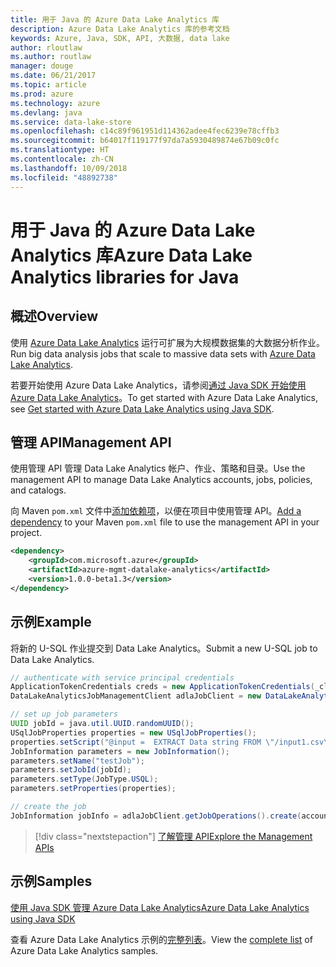 ```yaml
---
title: 用于 Java 的 Azure Data Lake Analytics 库
description: Azure Data Lake Analytics 库的参考文档
keywords: Azure, Java, SDK, API, 大数据, data lake
author: rloutlaw
ms.author: routlaw
manager: douge
ms.date: 06/21/2017
ms.topic: article
ms.prod: azure
ms.technology: azure
ms.devlang: java
ms.service: data-lake-store
ms.openlocfilehash: c14c89f961951d114362adee4fec6239e78cffb3
ms.sourcegitcommit: b64017f119177f97da7a5930489874e67b09c0fc
ms.translationtype: HT
ms.contentlocale: zh-CN
ms.lasthandoff: 10/09/2018
ms.locfileid: "48892738"
---
```

# <a name="azure-data-lake-analytics-libraries-for-java"></a><span data-ttu-id="4097e-104">用于 Java 的 Azure Data Lake Analytics 库</span><span class="sxs-lookup"><span data-stu-id="4097e-104">Azure Data Lake Analytics libraries for Java</span></span>

## <a name="overview"></a><span data-ttu-id="4097e-105">概述</span><span class="sxs-lookup"><span data-stu-id="4097e-105">Overview</span></span>

<span data-ttu-id="4097e-106">使用 [Azure Data Lake Analytics](/azure/data-lake-analytics/data-lake-analytics-overview) 运行可扩展为大规模数据集的大数据分析作业。</span><span class="sxs-lookup"><span data-stu-id="4097e-106">Run big data analysis jobs that scale to massive data sets with [Azure Data Lake Analytics](/azure/data-lake-analytics/data-lake-analytics-overview).</span></span>

<span data-ttu-id="4097e-107">若要开始使用 Azure Data Lake Analytics，请参阅[通过 Java SDK 开始使用 Azure Data Lake Analytics](/azure/data-lake-analytics/data-lake-analytics-get-started-java-sdk)。</span><span class="sxs-lookup"><span data-stu-id="4097e-107">To get started with Azure Data Lake Analytics, see [Get started with Azure Data Lake Analytics using Java SDK](/azure/data-lake-analytics/data-lake-analytics-get-started-java-sdk).</span></span>

## <a name="management-api"></a><span data-ttu-id="4097e-108">管理 API</span><span class="sxs-lookup"><span data-stu-id="4097e-108">Management API</span></span>

<span data-ttu-id="4097e-109">使用管理 API 管理 Data Lake Analytics 帐户、作业、策略和目录。</span><span class="sxs-lookup"><span data-stu-id="4097e-109">Use the management API to manage Data Lake Analytics accounts, jobs, policies, and catalogs.</span></span>

<span data-ttu-id="4097e-110">向 Maven `pom.xml` 文件中[添加依赖项](https://maven.apache.org/guides/getting-started/index.html#How_do_I_use_external_dependencies)，以便在项目中使用管理 API。</span><span class="sxs-lookup"><span data-stu-id="4097e-110">[Add a dependency](https://maven.apache.org/guides/getting-started/index.html#How_do_I_use_external_dependencies) to your Maven `pom.xml` file to use the management API in your project.</span></span>


```XML
<dependency>
    <groupId>com.microsoft.azure</groupId>
    <artifactId>azure-mgmt-datalake-analytics</artifactId>
    <version>1.0.0-beta1.3</version>
</dependency>
```

## <a name="example"></a><span data-ttu-id="4097e-111">示例</span><span class="sxs-lookup"><span data-stu-id="4097e-111">Example</span></span>

<span data-ttu-id="4097e-112">将新的 U-SQL 作业提交到 Data Lake Analytics。</span><span class="sxs-lookup"><span data-stu-id="4097e-112">Submit a new U-SQL job to Data Lake Analytics.</span></span>

```java
// authenticate with service principal credentials
ApplicationTokenCredentials creds = new ApplicationTokenCredentials(_clientId, _tenantId, _clientSecret, null);
DataLakeAnalyticsJobManagementClient adlaJobClient = new DataLakeAnalyticsJobManagementClientImpl(creds);

// set up job parameters
UUID jobId = java.util.UUID.randomUUID();
USqlJobProperties properties = new USqlJobProperties();
properties.setScript("@input =  EXTRACT Data string FROM \"/input1.csv\" USING Extractors.Csv(); OUTPUT @input TO @\"/output1.csv\" USING Outputters.Csv();");
JobInformation parameters = new JobInformation();
parameters.setName("testJob");
parameters.setJobId(jobId);
parameters.setType(JobType.USQL);
parameters.setProperties(properties);

// create the job
JobInformation jobInfo = adlaJobClient.getJobOperations().create(accountName, jobId, parameters).getBody();

```

> [!div class="nextstepaction"]
> [<span data-ttu-id="4097e-113">了解管理 API</span><span class="sxs-lookup"><span data-stu-id="4097e-113">Explore the Management APIs</span></span>](/java/api/overview/azure/datalakeanalytics/management)

## <a name="samples"></a><span data-ttu-id="4097e-114">示例</span><span class="sxs-lookup"><span data-stu-id="4097e-114">Samples</span></span>

<span data-ttu-id="4097e-115">[使用 Java SDK 管理 Azure Data Lake Analytics][1]</span><span class="sxs-lookup"><span data-stu-id="4097e-115">[Azure Data Lake Analytics using Java SDK][1]</span></span> 

[1]: https://docs.microsoft.com/azure/data-lake-analytics/data-lake-analytics-get-started-java-sdk

<span data-ttu-id="4097e-116">查看 Azure Data Lake Analytics 示例的[完整列表](https://azure.microsoft.com/resources/samples/?platform=java&term=analytics)。</span><span class="sxs-lookup"><span data-stu-id="4097e-116">View the [complete list](https://azure.microsoft.com/resources/samples/?platform=java&term=analytics) of Azure Data Lake Analytics samples.</span></span>
